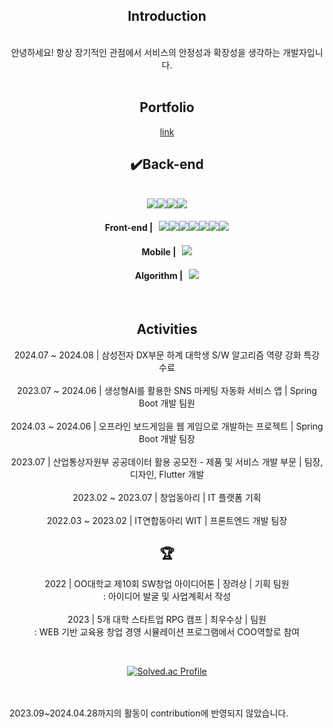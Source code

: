 <div align="center">
  
## Introduction
<br>안녕하세요! 항상 장기적인 관점에서 서비스의 안정성과 확장성을 생각하는 개발자입니다.<br><br>

## Portfolio
[link](https://sweltering-mist-f98.notion.site/acd225a846c148fea02cdd4d24acab60?pvs=4)


## ✔️Back-end
<br>
<img src="https://img.shields.io/badge/SpringBoot-6DB33F?style=for-the-badge&logo=Spring&logoColor=white"><img src="https://img.shields.io/badge/Amazon%20EC2-FF9900?style=for-the-badge&logo=Amazon%20EC2&logoColor=white"><img src="https://img.shields.io/badge/Amazon%20S3-569A31?style=for-the-badge&logo=Amazon%20S3&logoColor=white"><img src="https://img.shields.io/badge/Redis-DC382D?style=for-the-badge&logo=Redis&logoColor=white"> 

<br>

#### Front-end | &nbsp; <img src="https://img.shields.io/badge/React-61DAFB?style=flat&logo=React&logoColor=black"><img src="https://img.shields.io/badge/CSS3-1572B6?style=flat&logo=css3&logoColor=white"/><img src="https://img.shields.io/badge/Next.js-000000?style=flat&logo=Next.js&logoColor=white"><img src="https://img.shields.io/badge/JavaScript-F7DF1E?style=flat&logo=javascript&logoColor=black"/><img src="https://img.shields.io/badge/Typescript-3178C6?style=flat&logo=Typescript&logoColor=white"><img src="https://img.shields.io/badge/styled components-DB7093?style=flat&logo=styled-components&logoColor=white"/><img src="https://img.shields.io/badge/HTML5-E34F26?style=flat&logo=html5&logoColor=white"/>

#### Mobile | &nbsp; <img src="https://img.shields.io/badge/Flutter-02569B?style=flat&logo=Flutter&logoColor=white">

#### Algorithm | &nbsp; <img src="https://img.shields.io/badge/C++-00599C?style=flat&logo=C%2B%2B&logoColor=white"/>
<br>

## Activities 
2024.07 ~ 2024.08 | 삼성전자 DX부문 하계 대학생 S/W 알고리즘 역량 강화 특강 수료<br><br>
2023.07 ~ 2024.06 | 생성형AI를 활용한 SNS 마케팅 자동화 서비스 앱 | Spring Boot 개발 팀원<br><br>
2024.03 ~ 2024.06 | 오프라인 보드게임을 웹 게임으로 개발하는 프로젝트 | Spring Boot 개발 팀장<br><br>
2023.07 | 산업통상자원부 공공데이터 활용 공모전 - 제품 및 서비스 개발 부문 | 팀장, 디자인, Flutter 개발<br><br>
2023.02 ~ 2023.07 | 창업동아리 | IT 플랫폼 기획 <br><br>
2022.03 ~ 2023.02 | IT연합동아리 WIT | 프론트엔드 개발 팀장

## 🏆 
2022 | OO대학교 제10회 SW창업 아이디어톤 | 장려상 | 기획 팀원 
<br>
: 아이디어 발굴 및 사업계획서 작성<br><br>
2023 | 5개 대학 스타트업 RPG 캠프 | 최우수상 | 팀원
<br>
: WEB 기반 교육용 창업 경영 시뮬레이션 프로그램에서 COO역할로 참여

<br>

[![Solved.ac Profile](http://mazassumnida.wtf/api/generate_badge?boj=yujeonglm99)](https://solved.ac/yujeonglm99)<br/>

</div>
<br><br>
2023.09~2024.04.28까지의 활동이 contribution에 반영되지 않았습니다.
